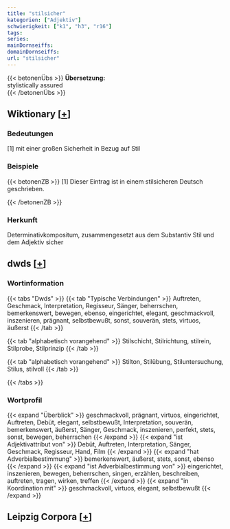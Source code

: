 ```yaml
---
title: "stilsicher"
kategorien: ["Adjektiv"]
schwierigkeit: ["k1", "h3", "r16"]
tags:
series:
mainDornseiffs:
domainDornseiffs:
url: "stilsicher"
---
```


{{< betonenÜbs >}}
**Übersetzung:**  
stylistically assured  
{{< /betonenÜbs >}}

## Wiktionary [[+](https://de.wiktionary.org/wiki/stilsicher)]

### Bedeutungen
[1] mit einer großen Sicherheit in Bezug auf Stil  

### Beispiele
{{< betonenZB >}}
[1] Dieser Eintrag ist in einem stilsicheren Deutsch geschrieben.  

{{< /betonenZB >}}
### Herkunft
Determinativkompositum, zusammengesetzt aus dem Substantiv Stil und dem Adjektiv sicher  



## dwds [[+](https://www.dwds.de/wb/stilsicher)]

### Wortinformation
{{< tabs "Dwds" >}}
{{< tab "Typische Verbindungen" >}}
Auftreten, Geschmack, Interpretation, Regisseur, Sänger, beherrschen, bemerkenswert, bewegen, ebenso, eingerichtet, elegant, geschmackvoll, inszenieren, prägnant, selbstbewußt, sonst, souverän, stets, virtuos, äußerst
{{< /tab >}}

{{< tab "alphabetisch vorangehend" >}}
Stilschicht, Stilrichtung, stilrein, Stilprobe, Stilprinzip
{{< /tab >}}

{{< tab "alphabetisch vorangehend" >}}
Stilton, Stilübung, Stiluntersuchung, Stilus, stilvoll
{{< /tab >}}

{{< /tabs >}}

### Wortprofil
{{< expand "Überblick" >}} geschmackvoll, prägnant, virtuos, eingerichtet, Auftreten, Debüt, elegant, selbstbewußt, Interpretation, souverän, bemerkenswert, äußerst, Sänger, Geschmack, inszenieren, perfekt, stets, sonst, bewegen, beherrschen {{< /expand >}}
{{< expand "ist Adjektivattribut von" >}} Debüt, Auftreten, Interpretation, Sänger, Geschmack, Regisseur, Hand, Film {{< /expand >}}
{{< expand "hat Adverbialbestimmung" >}} bemerkenswert, äußerst, stets, sonst, ebenso {{< /expand >}}
{{< expand "ist Adverbialbestimmung von" >}} eingerichtet, inszenieren, bewegen, beherrschen, singen, erzählen, beschreiben, auftreten, tragen, wirken, treffen {{< /expand >}}
{{< expand "in Koordination mit" >}} geschmackvoll, virtuos, elegant, selbstbewußt {{< /expand >}}

## Leipzig Corpora [[+](https://corpora.uni-leipzig.de/en/res?word=stilsicher&corpusId=deu_newscrawl-public_2018)]

